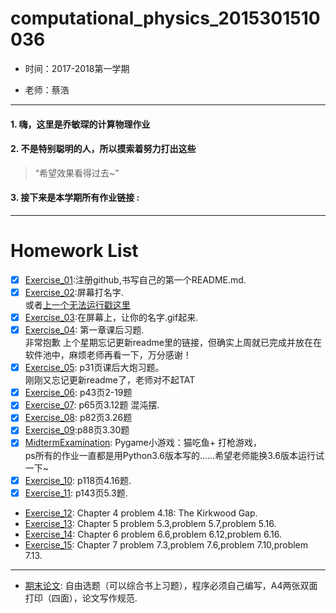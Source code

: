 # computational_physics_2015301510036
* 时间：2017-2018第一学期

* 老师：蔡浩
---

#### 1. 嗨，这里是乔敏琛的计算物理作业
#### 2. 不是特别聪明的人，所以摸索着努力打出这些
> “希望效果看得过去~”
#### 3. 接下来是本学期所有作业链接 :

---
# Homework List

- [x] [Exercise_01](https://github.com/lilyechoC/compuational_physics_2015301510036/blob/master/README.md ):注册github,书写自己的第一个README.md.
- [x] [Exercise_02](https://github.com/lilyechoC/compuational_physics_2015301510036/blob/master/Homework_02.md):屏幕打名字.\
或者[上一个无法运行戳这里](https://www.zybuluo.com/lilyechoC/note/885356)
- [x] [Exercise_03](https://github.com/lilyechoC/compuational_physics_2015301510036/blob/master/Homework_03.md):在屏幕上，让你的名字.gif起来.
- [x] [Exercise_04](https://github.com/lilyechoC/compuational_physics_2015301510036/blob/master/Homework_04.md): 第一章课后习题.\
非常抱歉 上个星期忘记更新readme里的链接，但确实上周就已完成并放在在软件池中，麻烦老师再看一下，万分感谢！
- [x] [Exercise_05](https://github.com/lilyechoC/compuational_physics_2015301510036/blob/master/Homework_05.md): p31页课后大炮习题。\
刚刚又忘记更新readme了，老师对不起TAT
- [x] [Exercise_06](https://github.com/lilyechoC/compuational_physics_2015301510036/blob/master/Homework_06.md): p43页2-19题
- [x] [Exercise_07](https://github.com/lilyechoC/compuational_physics_2015301510036/blob/master/Homework_07.md): p65页3.12题 混沌摆.
- [x] [Exercise_08](https://github.com/lilyechoC/compuational_physics_2015301510036/blob/master/Homework_08.md): p82页3.26题
- [x] [Exercise_09](https://github.com/lilyechoC/compuational_physics_2015301510036/blob/master/Homework_09.md):p88页3.30题
- [x] [MidtermExamination](https://github.com/lilyechoC/compuational_physics_2015301510036/blob/master/MidtermExamination.md): Pygame小游戏：猫吃鱼+ 打枪游戏，\
ps所有的作业一直都是用Python3.6版本写的……希望老师能换3.6版本运行试一下~
- [x] [Exercise_10](https://github.com/lilyechoC/compuational_physics_2015301510036/blob/master/Homework_10.md): p118页4.16题.
- [x] [Exercise_11](https://github.com/lilyechoC/compuational_physics_2015301510036/blob/master/Homework_11.md): p143页5.3题.
* [Exercise_12](https://?): Chapter 4 problem 4.18: The Kirkwood Gap.
* [Exercise_13](https://?): Chapter 5 problem 5.3,problem 5.7,problem 5.16.
* [Exercise_14](https://?): Chapter 6 problem 6.6,problem 6.12,problem 6.16.
* [Exercise_15](https://?): Chapter 7 problem 7.3,problem 7.6,problem 7.10,problem 7.13.
---
* [期末论文](https://?): 自由选题（可以综合书上习题），程序必须自己编写，A4两张双面打印（四面），论文写作规范.
